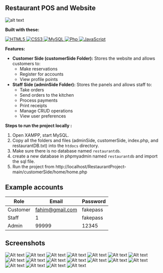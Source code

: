 ## Restaurant POS and Website

![alt text](https://github.com/insertfahim/RestaurantProject/blob/main/RestaurantProjectImages/Screenshot_8.png?raw=true)

**Built with these:** 
<p align="left">
   <a href="#">
      <img alt="HTML5" src="https://img.shields.io/badge/html5%20-%23E34F26.svg?&style=for-the-badge&logo=html5&logoColor=white"/>
      <img alt="CSS3" src="https://img.shields.io/badge/css3%20-%231572B6.svg?&style=for-the-badge&logo=css3&logoColor=white"/>
      <img alt="MySQL" src="https://img.shields.io/badge/mysql-%2300f.svg?&style=for-the-badge&logo=mysql&logoColor=white"/>
      <img alt="Php" src="https://img.shields.io/badge/php-474a8a?style=for-the-badge&logo=php&logoColor=white" />
      <img alt="JavaScript" src="https://img.shields.io/badge/javascript%20-%23F7DF1E.svg?&style=for-the-badge&logo=javascript&logoColor=black"/>
   </a>
</p>



**Features:**
* **Customer Side (customerSide Folder):** Stores the website and allows customers to:
    * Make reservations
    * Register for accounts
    * View profile points
* **Staff Side (adminSide Folder):** Stores the panels and allows staff to:
    * Take orders
    * Send orders to the kitchen
    * Process payments
    * Print receipts
    * Manage CRUD operations
    * View user preferences


**Steps to run the project locally :**

1. Open XAMPP, start MySQL.
2. Copy all the folders and files (adminSide, customerSide, index.php, and restaurantDB.txt) into the `htdocs` directory.
3. Make sure there is no database named `restaurantdb`.
4. create a new database in phpmyadmin named `restaurantdb` and import the sql file.
4. Run the project from http://localhost/RestaurantProject-main/customerSide/home/home.php

## Example accounts

| Role | Email | Password |
|---|---|---|
| Customer | fahim@gmail.com | fakepass |
| Staff | 1 | fakepass |
| Admin | 99999 | 12345 |

## Screenshots
![Alt text](RestaurantProjectImages/Screenshot_8.png) ![Alt text](RestaurantProjectImages/Screenshot_9.png) ![Alt text](RestaurantProjectImages/Screenshot_10.png) ![Alt text](RestaurantProjectImages/Screenshot_11.png) ![Alt text](RestaurantProjectImages/Screenshot_12.png) ![Alt text](RestaurantProjectImages/Screenshot_13.png) ![Alt text](RestaurantProjectImages/Screenshot_14.png) ![Alt text](RestaurantProjectImages/Screenshot_15.png) ![Alt text](RestaurantProjectImages/Screenshot_16.png) ![Alt text](RestaurantProjectImages/Screenshot_17.png) ![Alt text](RestaurantProjectImages/Screenshot_18.png) ![Alt text](RestaurantProjectImages/Screenshot_19.png) ![Alt text](RestaurantProjectImages/Screenshot_20.png) ![Alt text](RestaurantProjectImages/Screenshot_21.png) ![Alt text](RestaurantProjectImages/Screenshot_22.png) ![Alt text](RestaurantProjectImages/Screenshot_23.png) ![Alt text](RestaurantProjectImages/Screenshot_24.png) ![Alt text](RestaurantProjectImages/Screenshot_25.png)